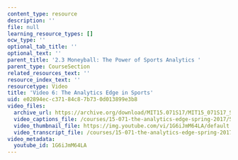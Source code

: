 ```yaml
---
content_type: resource
description: ''
file: null
learning_resource_types: []
ocw_type: ''
optional_tab_title: ''
optional_text: ''
parent_title: '2.3 Moneyball: The Power of Sports Analytics '
parent_type: CourseSection
related_resources_text: ''
resource_index_text: ''
resourcetype: Video
title: 'Video 6: The Analytics Edge in Sports'
uid: e02894ec-c371-84c8-7b73-0d013899e3b8
video_files:
  archive_url: https://archive.org/download/MIT15.071S17/MIT15_071S17_Session_2.3.11_300k.mp4
  video_captions_file: /courses/15-071-the-analytics-edge-spring-2017/5e5e9a3740f2523bb0d5320a043a65db_1G6iJmM64LA.vtt
  video_thumbnail_file: https://img.youtube.com/vi/1G6iJmM64LA/default.jpg
  video_transcript_file: /courses/15-071-the-analytics-edge-spring-2017/f2b0ff73187edd1c0765e10d4528ef3f_1G6iJmM64LA.pdf
video_metadata:
  youtube_id: 1G6iJmM64LA
---
```

